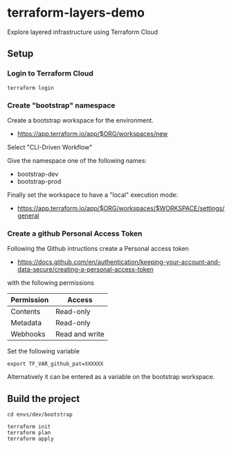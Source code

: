 # terraform-layers-demo

Explore layered infrastructure using Terraform Cloud

## Setup

### Login to Terraform Cloud

```
terraform login
```

### Create "bootstrap" namespace

Create a bootstrap workspace for the environment. 

* https://app.terraform.io/app/$ORG/workspaces/new

Select "CLI-Driven Workflow"

Give the namespace one of the following names:

* bootstrap-dev
* bootstrap-prod

Finally set the workspace to have a "local" execution mode:

* https://app.terraform.io/app/$ORG/workspaces/$WORKSPACE/settings/general


### Create a github Personal Access Token

Following the Github intructions create a Personal access token 

* https://docs.github.com/en/authentication/keeping-your-account-and-data-secure/creating-a-personal-access-token

with the following permissions


| Permission | Access         |
| ---------- | -------------- |
| Contents   | Read-only      |
| Metadata   | Read-only      |
| Webhooks   | Read and write |


Set the following variable

```
export TF_VAR_github_pat=XXXXXX
```

Alternatively it can be entered as a variable on the bootstrap workspace.

## Build the project

```
cd envs/dev/bootstrap

terraform init
terraform plan
terraform apply
```


